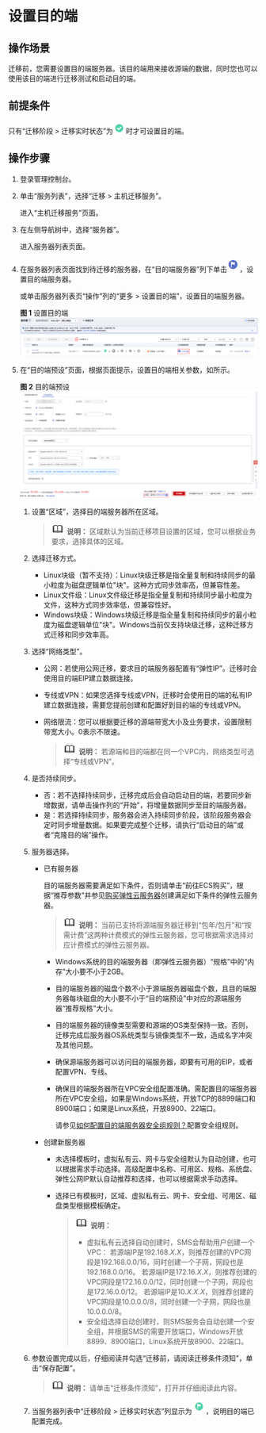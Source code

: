 # 设置目的端<a name="sms_03_0036"></a>

## 操作场景<a name="zh-cn_topic_0253313951_section1566111211466"></a>

迁移前，您需要设置目的端服务器。该目的端用来接收源端的数据，同时您也可以使用该目的端进行迁移测试和启动目的端。

## 前提条件<a name="zh-cn_topic_0253313951_section1845385521215"></a>

只有“迁移阶段 \> 迁移实时状态”为![](figures/可行性校验通过.png)时才可设置目的端。

## 操作步骤<a name="zh-cn_topic_0253313951_section1745711211818"></a>

1.  登录管理控制台。
2.  单击“服务列表”，选择“迁移 \> 主机迁移服务”。

    进入“主机迁移服务”页面。

3.  在左侧导航树中，选择“服务器”。

    进入服务器列表页面。

4.  在服务器列表页面找到待迁移的服务器，在“目的端服务器”列下单击![](figures/截图.png)，设置目的端服务器。

    或单击服务器列表页“操作”列的“更多 \> 设置目的端”，设置目的端服务器。

    **图 1**  设置目的端<a name="zh-cn_topic_0253313951_fig1285877185314"></a>  
    ![](figures/设置目的端.png "设置目的端")

5.  在“目的端预设”页面，根据页面提示，设置目的端相关参数，如所示。

    **图 2**  目的端预设<a name="zh-cn_topic_0253313951_fig19789163302"></a>  
    ![](figures/目的端预设.png "目的端预设")

    1.  设置“区域”，选择目的端服务器所在区域。

        >![](public_sys-resources/icon-note.gif) **说明：** 
        >区域默认为当前迁移项目设置的区域，您可以根据业务要求，选择具体的区域。

    2.  选择迁移方式。
        -   Linux块级（暂不支持）：Linux块级迁移是指全量复制和持续同步的最小粒度为磁盘逻辑单位"块"。这种方式同步效率高，但兼容性差。
        -   Linux文件级：Linux文件级迁移是指全量复制和持续同步最小粒度为文件，这种方式同步效率低，但兼容性好。
        -   Windows块级：Windows块级迁移是指全量复制和持续同步的最小粒度为磁盘逻辑单位"块"。Windows当前仅支持块级迁移，这种迁移方式迁移和同步效率高。

    3.  选择“网络类型”。
        -   公网：若使用公网迁移，要求目的端服务器配置有“弹性IP”。迁移时会使用目的端EIP建立数据连接。
        -   专线或VPN：如果您选择专线或VPN，迁移时会使用目的端的私有IP建立数据连接，需要您提前创建和配置好到目的端的专线或VPN。
        -   网络限流：您可以根据要迁移的源端带宽大小及业务要求，设置限制带宽大小。0表示不限速。

            >![](public_sys-resources/icon-note.gif) **说明：** 
            >若源端和目的端都在同一个VPC内，网络类型可选择“专线或VPN”。


    4.  是否持续同步。
        -   否：若不选择持续同步，迁移完成后会自动启动目的端，若要同步新增数据，请单击操作列的“开始”，将增量数据同步至目的端服务器。
        -   是：若选择持续同步，服务器会进入持续同步阶段，该阶段服务器会定时同步增量数据。如果要完成整个迁移，请执行“启动目的端”或者“克隆目的端”操作。

    5.  服务器选择。
        -   已有服务器

            目的端服务器需要满足如下条件，否则请单击“前往ECS购买”，根据“推荐参数”并参见[购买弹性云服务器](https://support.huaweicloud.com/qs-ecs/ecs_02_0009.html)创建满足如下条件的弹性云服务器。

            >![](public_sys-resources/icon-note.gif) **说明：** 
            >当前已支持将源端服务器迁移到“包年/包月”和“按需计费”这两种计费模式的弹性云服务器，您可根据需求选择对应计费模式的弹性云服务器。

            -   Windows系统的目的端服务器（即弹性云服务器）“规格”中的“内存”大小要不小于2GB。
            -   目的端服务器的磁盘个数不小于源端服务器磁盘个数，且目的端服务器每块磁盘的大小要不小于“目的端预设”中对应的源端服务器“推荐规格”大小。
            -   目的端服务器的镜像类型需要和源端的OS类型保持一致。否则，迁移完成后服务器OS系统类型与镜像类型不一致，造成名字冲突及其他问题。
            -   确保源端服务器可以访问目的端服务器，即要有可用的EIP，或者配置VPN、专线。
            -   确保目的端服务器所在VPC安全组配置准确。需配置目的端服务器所在VPC安全组，如果是Windows系统，开放TCP的8899端口和8900端口；如果是Linux系统，开放8900、22端口。

                请参见[如何配置目的端服务器安全组规则？](https://support.huaweicloud.com/sms_faq/sms_faq_0011.html)配置安全组规则。

        -   创建新服务器
            -   未选择模板时，虚拟私有云、网卡与安全组默认为自动创建，也可以根据需求手动选择。高级配置中名称、可用区、规格、系统盘、弹性公网IP默认自动推荐和选择，也可以根据需求手动选择。
            -   选择已有模板时，区域、虚拟私有云、网卡、安全组、可用区、磁盘类型根据模板确定。

                >![](public_sys-resources/icon-note.gif) **说明：** 
                >-   虚拟私有云选择自动创建时，SMS会帮助用户创建一个VPC：
                >    若源端IP是192.168._X.X_，则推荐创建的VPC网段是192.168.0.0/16，同时创建一个子网，网段也是192.168.0.0/16。
                >    若源端IP是172.16._X.X_，则推荐创建的VPC网段是172.16.0.0/12，同时创建一个子网，网段也是172.16.0.0/12。
                >    若源端IP是10._X_._X.X_，则推荐创建的VPC网段是10.0.0.0/8，同时创建一个子网，网段也是10.0.0.0/8。
                >-   安全组选择自动创建时，则SMS服务会自动创建一个安全组，并根据SMS的需要开放端口，Windows开放8899、8900端口，Linux系统开放8900、22端口。


    6.  参数设置完成以后，仔细阅读并勾选“迁移前，请阅读迁移条件须知”，单击“保存配置”。

        >![](public_sys-resources/icon-note.gif) **说明：** 
        >请单击“迁移条件须知”，打开并仔细阅读此内容。

    7.  当服务器列表中“迁移阶段 \> 迁移实时状态”列显示为![](figures/目的端设置完成.png)，说明目的端已配置完成。


